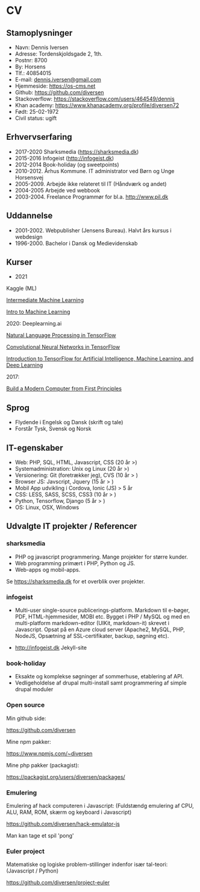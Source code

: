 # CV

## Stamoplysninger

* Navn: Dennis Iversen
* Adresse: Tordenskjoldsgade 2, 1th.
* Postnr: 8700
* By: Horsens
* Tlf.: 40854015
* E-mail: <dennis.iversen@gmail.com>
* Hjemmeside: https://os-cms.net
* Github: https://github.com/diversen
* Stackoverflow: https://stackoverflow.com/users/464549/dennis
* Khan academy: https://www.khanacademy.org/profile/diversen72
* Født: 25-02-1972
* Civil status: ugift

## Erhvervserfaring

* 2017-2020  Sharksmedia (https://sharksmedia.dk)
* 2015-2016  Infogeist (http://infogeist.dk)
* 2012-2014  Book-holiday (og sweetpoints)
* 2010-2012. Århus Kommune. IT administrator ved Børn og Unge Horsensvej
* 2005-2009. Arbejde ikke relateret til IT (Håndværk og andet)
* 2004-2005  Arbejde ved webbook
* 2003-2004. Freelance Programmør for bl.a. http://www.pil.dk

## Uddannelse

* 2001-2002. Webpublisher (Jensens Bureau). Halvt års kursus i webdesign
* 1996-2000. Bachelor i Dansk og Medievidenskab

## Kurser

* 2021

Kaggle (ML)

[Intermediate Machine Learning](https://www.kaggle.com/learn/certification/diversen/intermediate-machine-learning)

[Intro to Machine Learning](https://www.kaggle.com/learn/certification/diversen/intermediate-machine-learning)

2020: Deeplearning.ai

[Natural Language Processing in TensorFlow](https://www.coursera.org/account/accomplishments/certificate/KPLLNCBGESXM)

[Convolutional Neural Networks in TensorFlow](https://www.coursera.org/account/accomplishments/certificate/C5ZA6EZWJTLL)

[Introduction to TensorFlow for Artificial Intelligence, Machine Learning, and Deep Learning](https://www.coursera.org/account/accomplishments/certificate/85XNXYDMWMAF)

2017: 

[Build a Modern Computer from First Principles](https://www.coursera.org/account/accomplishments/certificate/J3F7TS824X96)

## Sprog

* Flydende i Engelsk og Dansk (skrift og tale)
* Forstår Tysk, Svensk og Norsk

## IT-egenskaber

* Web: PHP, SQL, HTML, Javascript, CSS (20 år >)
* Systemadministration: Unix og Linux (20 år >)
* Versionering: Git (foretrækker jeg), CVS  (10 år > )
* Browser JS: Javscript, Jquery (15 år > )
* Mobil App udvikling i Cordova, Ionic (JS) > 5 år
* CSS: LESS, SASS, SCSS, CSS3 (10 år > )
* Python, Tensorflow, Django (5 år > ) 
* OS: Linux, OSX, Windows

## Udvalgte IT projekter / Referencer

### sharksmedia 

* PHP og javascript programmering. Mange projekter for større kunder.
* Web programming primært i PHP, Python og JS. 
* Web-apps og mobil-apps. 

Se https://sharksmedia.dk for et overblik over projekter.

### infogeist

* Multi-user single-source publicerings-platform. Markdown til e-bøger, PDF, HTML-hjemmesider, MOBI etc.  Bygget i PHP / MySQL og med en multi-platform markdown-editor (UIKit, markdown-it) skrevet i Javascript. Opsat på en Azure cloud server (Apache2, MySQL, PHP, NodeJS, Opsætning af SSL-certifikater,  backup, søgning etc). 

* http://infogeist.dk Jekyll-site

### book-holiday

* Eksakte og komplekse søgninger af sommerhuse, etablering af API. 
* Vedligeholdelse af drupal multi-install samt programmering af simple drupal moduler 

### Open source 

Min github side:

https://github.com/diversen

Mine npm pakker: 

https://www.npmjs.com/~diversen

Mine php pakker (packagist):

https://packagist.org/users/diversen/packages/

### Emulering

Emulering af hack computeren i Javascript: 
(Fuldstændg emulering af CPU, ALU, RAM, ROM, skærm og keyboard i Javascript)

https://github.com/diversen/hack-emulator-js

Man kan tage et spil 'pong'

### Euler project

Matematiske og logiske problem-stillinger indenfor især tal-teori:
(Javascript / Python)

https://github.com/diversen/project-euler
